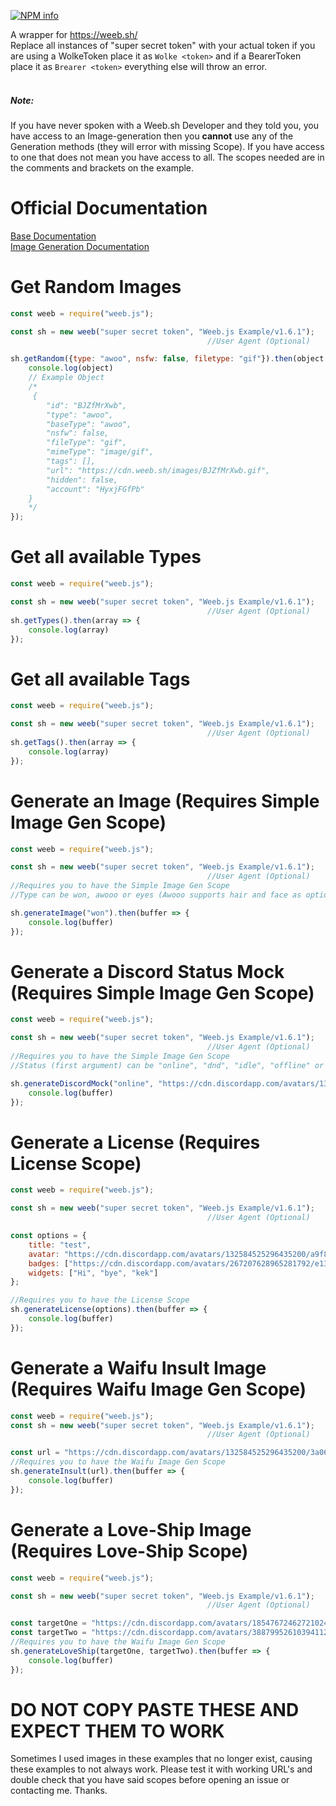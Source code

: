 <a href="https://nodei.co/npm/weeb.js/"><img src="https://nodei.co/npm/weeb.js.png?downloads=true&stars=true" alt="NPM info" /></a>

A wrapper for https://weeb.sh/<br>
Replace all instances of "super secret token" with your actual token if you are using a WolkeToken place it as `Wolke <token>` and if a BearerToken place it as `Brearer <token>` everything else will throw an error.<br><br>
##### Note:
If you have never spoken with a Weeb.sh Developer and they told you, you have access to an Image-generation then you **cannot** use any of the Generation methods (they will error with missing Scope). If you have access to one that does not mean you have access to all. The scopes needed are in the comments and brackets on the example.
# Official Documentation
[Base Documentation](https://gist.github.com/DasWolke/f9f8eb7bb9c4faeb10d33ab5bcc95898)<br>
[Image Generation Documentation](https://gist.github.com/DasWolke/3b1f884ac7779faab7e1026feed78b6c)

# Get Random Images
```js
const weeb = require("weeb.js");

const sh = new weeb("super secret token", "Weeb.js Example/v1.6.1");
                                            //User Agent (Optional)

sh.getRandom({type: "awoo", nsfw: false, filetype: "gif"}).then(object => {
    console.log(object)
    // Example Object
    /*
     {
        "id": "BJZfMrXwb",
        "type": "awoo",
        "baseType": "awoo",
        "nsfw": false,
        "fileType": "gif",
        "mimeType": "image/gif",
        "tags": [],
        "url": "https://cdn.weeb.sh/images/BJZfMrXwb.gif",
        "hidden": false,
        "account": "HyxjFGfPb"
    }
    */
});
```

# Get all available Types

```js
const weeb = require("weeb.js");

const sh = new weeb("super secret token", "Weeb.js Example/v1.6.1");
                                            //User Agent (Optional)
sh.getTypes().then(array => {
    console.log(array)
});
```

# Get all available Tags

```js
const weeb = require("weeb.js");

const sh = new weeb("super secret token", "Weeb.js Example/v1.6.1");
                                            //User Agent (Optional)
sh.getTags().then(array => {
    console.log(array)
});
```
# Generate an Image (Requires Simple Image Gen Scope)

```js
const weeb = require("weeb.js");

const sh = new weeb("super secret token", "Weeb.js Example/v1.6.1");
                                            //User Agent (Optional)
//Requires you to have the Simple Image Gen Scope
//Type can be won, awooo or eyes (Awooo supports hair and face as options which needs to be a hex code)

sh.generateImage("won").then(buffer => {
    console.log(buffer)
});
```

# Generate a Discord Status Mock (Requires Simple Image Gen Scope)

```js
const weeb = require("weeb.js");

const sh = new weeb("super secret token", "Weeb.js Example/v1.6.1");
                                            //User Agent (Optional)
//Requires you to have the Simple Image Gen Scope
//Status (first argument) can be "online", "dnd", "idle", "offline" or "streaming"

sh.generateDiscordMock("online", "https://cdn.discordapp.com/avatars/132584525296435200/8c7423df35ef1258db65451a011d63ca.png").then(buffer => {
    console.log(buffer)
});

```

# Generate a License (Requires License Scope)

```js
const weeb = require("weeb.js");

const sh = new weeb("super secret token", "Weeb.js Example/v1.6.1");
                                            //User Agent (Optional)

const options = {
    title: "test",
    avatar: "https://cdn.discordapp.com/avatars/132584525296435200/a9f823c7a39a53f562fe8dcb6edf4607.webp",
    badges: ["https://cdn.discordapp.com/avatars/267207628965281792/e13af85a8abbd8fd2a5ec76d3ca2fbd6.webp"],
    widgets: ["Hi", "bye", "kek"]
};

//Requires you to have the License Scope
sh.generateLicense(options).then(buffer => {
    console.log(buffer)
});
```

# Generate a Waifu Insult Image (Requires Waifu Image Gen Scope)

```js
const weeb = require("weeb.js");
const sh = new weeb("super secret token", "Weeb.js Example/v1.6.1");
                                            //User Agent (Optional)

const url = "https://cdn.discordapp.com/avatars/132584525296435200/3a0631c5d4df2a5e8795547964bd1027.webp";
//Requires you to have the Waifu Image Gen Scope
sh.generateInsult(url).then(buffer => {
    console.log(buffer)
});
```

# Generate a Love-Ship Image (Requires Love-Ship Scope)

```js
const weeb = require("weeb.js");

const sh = new weeb("super secret token", "Weeb.js Example/v1.6.1");
                                            //User Agent (Optional)

const targetOne = "https://cdn.discordapp.com/avatars/185476724627210241/615ee9f0e97aab7fa0725165531df3a7.webp?size=256";
const targetTwo = "https://cdn.discordapp.com/avatars/388799526103941121/b5acd5dd89aa8ff7c3600f2b7edaff57.webp?size=256";
//Requires you to have the Waifu Image Gen Scope
sh.generateLoveShip(targetOne, targetTwo).then(buffer => {
    console.log(buffer)
});
```

# DO NOT COPY PASTE THESE AND EXPECT THEM TO WORK
Sometimes I used images in these examples that no longer exist, causing these examples to not always work. Please test it with working URL's and double check that you have said scopes before opening an issue or contacting me. Thanks.
